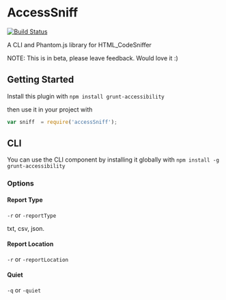 # AccessSniff
[![Build Status](https://travis-ci.org/yargalot/AccessSniff.svg?branch=master)](https://travis-ci.org/yargalot/AccessSniff)

A CLI and Phantom.js library for HTML_CodeSniffer

NOTE: This is in beta, please leave feedback. Would love it :)

## Getting Started
Install this plugin with `npm install grunt-accessibility`

then use it in your project with

```javascript
var sniff  = require('accessSniff');
```


## CLI
You can use the CLI component by installing it globally with `npm install -g grunt-accessibility`

### Options

#### Report Type
`-r` or `-reportType`

txt, csv, json.

#### Report Location
`-r` or `-reportLocation`

#### Quiet
`-q` or `-quiet`
